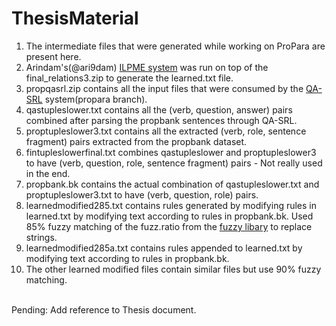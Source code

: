 # ThesisMaterial
1. The intermediate files that were generated while working on ProPara are present here.<br/>
2. Arindam's(@ari9dam) [ILPME system](https://github.com/ari9dam/ILPME) was run on top of the final_relations3.zip to generate the learned.txt file. <br/>
3. propqasrl.zip contains all the input files that were consumed by the [QA-SRL]( https://github.com/aurghob/nrl-qasrl) system(propara branch).<br/>
4. qastupleslower.txt contains all the (verb, question, answer) pairs combined after parsing the propbank sentences through QA-SRL.<br/>
5. proptupleslower3.txt contains all the extracted (verb, role, sentence fragment) pairs extracted from the propbank dataset.<br/>
6. fintupleslowerfinal.txt combines qastupleslower and proptupleslower3 to have (verb, question, role, sentence fragment) pairs - Not really used in the end.<br/>
7. propbank.bk contains the actual combination of qastupleslower.txt and proptupleslower3.txt to have (verb, question, role) pairs.<br/>
8. learnedmodified285.txt contains rules generated by modifying rules in learned.txt by modifying text according to rules in propbank.bk. Used 85% fuzzy matching of the fuzz.ratio from the [fuzzy libary](https://github.com/seatgeek/fuzzywuzzy) to replace strings. <br/>
9. learnedmodified285a.txt contains rules appended to learned.txt by modifying text according to rules in propbank.bk.<br/>
10. The other learned modified files contain similar files but use 90% fuzzy matching.<br/>
<br/>
Pending: Add reference to Thesis document.
